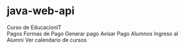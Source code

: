 # java-web-api
Curso de EducacionIT
<br>
Pagos
Formas de Pago
Generar pago
Avisar Pago
Alumnos
Ingreso al Alumni
Ver calendario de cursos
